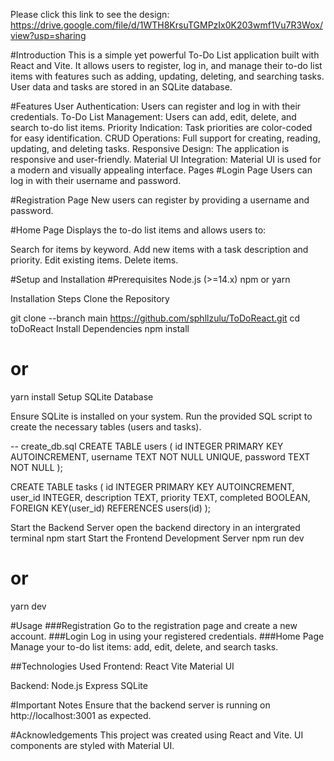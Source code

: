 Please click this link to see the design: https://drive.google.com/file/d/1WTH8KrsuTGMPzIx0K203wmf1Vu7R3Wox/view?usp=sharing


#Introduction
This is a simple yet powerful To-Do List application built with React and Vite. It allows users to register, log in, and manage their to-do list items with features such as adding, updating, deleting, and searching tasks. User data and tasks are stored in an SQLite database.

#Features
User Authentication: Users can register and log in with their credentials.
To-Do List Management: Users can add, edit, delete, and search to-do list items.
Priority Indication: Task priorities are color-coded for easy identification.
CRUD Operations: Full support for creating, reading, updating, and deleting tasks.
Responsive Design: The application is responsive and user-friendly.
Material UI Integration: Material UI is used for a modern and visually appealing interface.
Pages
#Login Page
Users can log in with their username and password.

#Registration Page
New users can register by providing a username and password.

#Home Page
Displays the to-do list items and allows users to:

Search for items by keyword.
Add new items with a task description and priority.
Edit existing items.
Delete items.

#Setup and Installation
#Prerequisites
Node.js (>=14.x)
npm or yarn

Installation Steps
Clone the Repository


git clone --branch main https://github.com/sphllzulu/ToDoReact.git
cd toDoReact
Install Dependencies
npm install
# or
yarn install
Setup SQLite Database

Ensure SQLite is installed on your system.
Run the provided SQL script to create the necessary tables (users and tasks).

-- create_db.sql
CREATE TABLE users (
  id INTEGER PRIMARY KEY AUTOINCREMENT,
  username TEXT NOT NULL UNIQUE,
  password TEXT NOT NULL
);

CREATE TABLE tasks (
  id INTEGER PRIMARY KEY AUTOINCREMENT,
  user_id INTEGER,
  description TEXT,
  priority TEXT,
  completed BOOLEAN,
  FOREIGN KEY(user_id) REFERENCES users(id)
);

Start the Backend Server
open the backend directory in an intergrated terminal
npm start
Start the Frontend Development Server
npm run dev
# or
yarn dev

#Usage
###Registration
Go to the registration page and create a new account.
###Login
Log in using your registered credentials.
###Home Page
Manage your to-do list items: add, edit, delete, and search tasks.

##Technologies Used
Frontend:
React
Vite
Material UI

Backend:
Node.js
Express
SQLite

#Important Notes
Ensure that the backend server is running on http://localhost:3001 as expected.


#Acknowledgements
This project was created using React and Vite.
UI components are styled with Material UI.

